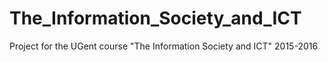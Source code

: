 # The_Information_Society_and_ICT
Project for the UGent course "The Information Society and ICT" 2015-2016


